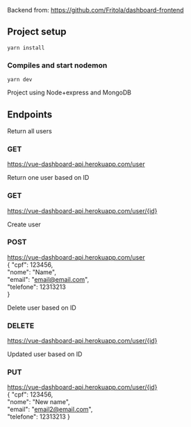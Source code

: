 Backend from: https://github.com/Fritola/dashboard-frontend

## Project setup
```
yarn install
```

### Compiles and start nodemon
```
yarn dev
```

Project using Node+express and MongoDB

## Endpoints

  Return all users <br>
  ### GET<br>
  https://vue-dashboard-api.herokuapp.com/user
    
  Return one user based on ID<br>
  ### GET<br>
  https://vue-dashboard-api.herokuapp.com/user/{id}
  
  Create user<br>
  ### POST<br>
  https://vue-dashboard-api.herokuapp.com/user <br>
    {
      "cpf": 123456, <br>
      "nome": "Name", <br>
      "email": "email@email.com", <br>
     "telefone": 12313213 <br>
    }
    
  Delete user based on ID <br>
  ### DELETE <br>
  https://vue-dashboard-api.herokuapp.com/user/{id} <br>
  
  Updated user based on ID <br>
  ### PUT <br>
  https://vue-dashboard-api.herokuapp.com/user/{id} <br>
  {
      "cpf": 123456, <br>
      "nome": "New name", <br>
      "email": "email2@email.com", <br>
     "telefone": 12313213
    }
  
